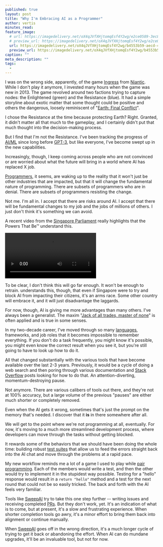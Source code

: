 ```yaml
---
published: true
layout: post
title: "Why I'm Embracing AI as a Programmer"
author: vertis
minutes_read: 
feature_image:
  # url: https://imagedelivery.net/oX4qJVfXHjtomqEsf4Y2wg/e2ce0589-3ec8-451e-7a6a-563441853e00/w=800
  # preview_url: https://imagedelivery.net/oX4qJVfXHjtomqEsf4Y2wg/e2ce0589-3ec8-451e-7a6a-563441853e00/w=450
  url: https://imagedelivery.net/oX4qJVfXHjtomqEsf4Y2wg/b4553b59-aecd-46bf-d0bd-4b0d13c54700/w=800
  preview_url: https://imagedelivery.net/oX4qJVfXHjtomqEsf4Y2wg/b4553b59-aecd-46bf-d0bd-4b0d13c54700/w=450
caption: ""
meta_description: ""
tags:
  - 
---
```


I was on the wrong side, apparently, of the game [Ingress](https://www.ingress.com/) from [Niantic](https://nianticlabs.com/). While I don't play it anymore, I invested many hours when the game was new in 2013. The game revolved around two factions trying to capture nodes: the Enlightened (green) and the Resistance (blue). It had a simple storyline about exotic matter that some thought could be positive and others the dangerous, loosely reminiscent of "[Earth: Final Conflict](https://en.wikipedia.org/wiki/Earth:_Final_Conflict)".

I chose the Resistance at the time because protecting Earth? Right. Granted, it didn't matter all that much to the gameplay, and I certainly didn't put that much thought into the decision-making process.

But I find that I'm not the Resistance. I've been tracking the progress of [AI/ML](https://en.wikipedia.org/wiki/Machine_learning) since long before [GPT-3](https://en.wikipedia.org/wiki/GPT-3), but like everyone, I've become swept up in the new capabilities.

Increasingly, though, I keep coming across people who are not convinced or are worried about what the future will bring in a world where AI has replaced X job.

[Programmers](https://en.wikipedia.org/wiki/Programmer), it seems, are waking up to the reality that it won't just be other industries that are impacted, but that it will change the fundamental nature of programming. There are subsets of programmers who are in denial. There are subsets of programmers resisting the change.

Not me. I'm all in. I accept that there are risks around AI. I accept that there will be fundamental changes to my job and the jobs of millions of others. I just don't think it's something we can avoid.

A recent video from the [Singapore Parliament](https://www.parliament.gov.sg/) really highlights that the Powers That Be™ understand this.

<video controls>
  <source src="https://video.vertis.io/singapore_parliament_on_ai_learning_subsidy.mp4" type="video/mp4">
  Your browser does not support the video tag.
</video>

To be clear, I don't think this will go far enough. It won't be enough to retrain. <speaker name> understands this, though, that even if Singapore were to try and block AI from impacting their citizens, it's an arms race. Some other country will embrace it, and it will just disadvantage the laggards.

For now, though, AI is giving me more advantages than many others. I've always been a generalist. The maxim "[Jack of all trades, master of none](https://en.wikipedia.org/wiki/Jack_of_all_trades,_master_of_none)" is often applied and is true in some senses.

In my two-decade career, I've moved through so many [languages](/garden/programming-languages-i-ve-known-and-loved), frameworks, and job roles that it becomes impossible to remember everything. If you don't do a task frequently, you might know it's possible, you might even know the correct result when you see it, but you're still going to have to look up how to do it.

All that changed substantially with the various tools that have become available over the last 2-3 years. Previously, it would be a cycle of doing a web search and then poring through various documentation and [Stack Overflow](https://stackoverflow.com/) posts looking for how to do that. An attention-diverting, momentum-destroying pause.

Not anymore. There are various calibers of tools out there, and they're not at 100% accuracy, but a large volume of the previous "pauses" are either much shorter or completely removed.

Even when the AI gets it wrong, sometimes that's just the prompt on the memory that's needed. I discover that it **is** in there somewhere after all.

We will get to the point where we're not programming at all, eventually. For now, it's moving to a much more streamlined development process, where developers can move through the tasks without getting blocked.

It rewards some of the behaviors that we should have been doing the whole time: building robust [test suites](https://en.wikipedia.org/wiki/Test_suite) that allow us to feed the errors straight back into the AI chat and move through the problems at a rapid pace.

My new workflow reminds me a lot of a game I used to play while [pair programming](https://en.wikipedia.org/wiki/Pair_programming). Each of the members would write a test, and then the other would try to implement it in the stupidest way possible. Testing for a "hello" response would result in a `return "hello"` method and a test for the next round that could not be so easily tricked. The back and forth with the AI feels very familiar.

Tools like [SweepAI](https://sweep.dev) try to take this one step further -- writing issues and receiving completed [PRs](https://docs.github.com/en/pull-requests/collaborating-with-pull-requests/proposing-changes-to-your-work-with-pull-requests/about-pull-requests). But they don't work, yet. It's an indication of what is to come, but at present, it's a slow and frustrating experience. When shorter completion tools go awry, it's a minor effort to bring them back into alignment or continue manually.

When [SweepAI](https://sweep.dev) goes off in the wrong direction, it's a much longer cycle of trying to get it back or abandoning the effort. When AI can do mundane upgrades, it'll be an invaluable tool, but not for now.